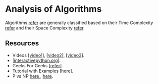 # Analysis of Algorithms
Algorithms <a href='https://en.wikipedia.org/wiki/Analysis_of_algorithms'>refer</a> are generally classified based on their Time Complexity <a href='https://en.wikipedia.org/wiki/Time_complexity'>refer</a> and their Space Complexity <a href='https://en.wikipedia.org/wiki/Space_complexity'>refer</a>.  

## Resources  
  * Videos <a href='https://www.youtube.com/watch?v=JzjkWMTPkdA'>[video1]</a>, <a href='https://www.youtube.com/watch?v=Q0pWMzPAdYM'>[video2]</a>,  <a href='https://www.youtube.com/watch?v=msj_2TEzRP0'>[video3]</a>.
  * <a href='http://http://interactivepython.org/courselib/static/pythonds/AlgorithmAnalysis/toctree.html/courselib/static/pythonds/AlgorithmAnalysis/toctree.html'>[interactivepython.org]</a>.
  * Geeks For Geeks  <a href='https://www.geeksforgeeks.org/fundamentals-of-algorithms/#AnalysisofAlgorithms'>[refer]</a>.
  * Tutorial with Examples <a href='https://web.archive.org/web/20171215122943/http://eniac.cs.qc.cuny.edu/andrew/csci700/lecture2.pdf'>[here]</a>.
  *  P vs NP <a href='https://www.youtube.com/watch?v=YX40hbAHx3s'> here </a>, <a href='https://www.youtube.com/watch?v=u2DLlNQiPB4'>here</a>.
